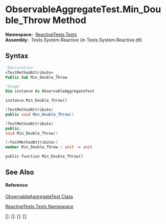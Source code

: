 # ObservableAggregateTest.Min\_Double\_Throw Method

**Namespace:**  [ReactiveTests.Tests](ReactiveTests.Tests\ReactiveTests.Tests.md)  
**Assembly:**  Tests.System.Reactive (in Tests.System.Reactive.dll)

## Syntax

```vb
'Declaration
<TestMethodAttribute> _
Public Sub Min_Double_Throw
```

```vb
'Usage
Dim instance As ObservableAggregateTest

instance.Min_Double_Throw()
```

```csharp
[TestMethodAttribute]
public void Min_Double_Throw()
```

```c++
[TestMethodAttribute]
public:
void Min_Double_Throw()
```

```fsharp
[<TestMethodAttribute>]
member Min_Double_Throw : unit -> unit 
```

```jscript
public function Min_Double_Throw()
```

## See Also

#### Reference

[ObservableAggregateTest Class](ObservableAggregateTest\ObservableAggregateTest.md)

[ReactiveTests.Tests Namespace](ReactiveTests.Tests\ReactiveTests.Tests.md)

[]: 
[]: 
[]: 
[]: 